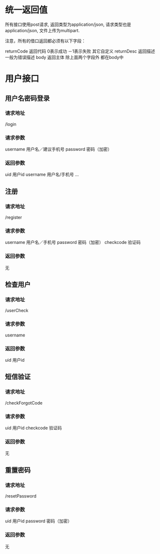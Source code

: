 # 统一返回值

所有接口使用post请求, 返回类型为application/json, 请求类型也是application/json, 文件上传为multipart.

注意，所有的借口返回都必须有以下字段：

returnCode   返回代码 0表示成功 －1表示失败  其它自定义
returnDesc   返回描述 一般为错误描述
body         返回主体 除上面两个字段外 都在body中

# 用户接口

## 用户名密码登录

### 请求地址

/login

### 请求参数

username 用户名／建议手机号
password 密码（加密）

### 返回参数

uid 用户id
username 用户名/手机号
...


## 注册

### 请求地址

/register

### 请求参数

username 用户名／手机号
password 密码（加密）
checkcode 验证码

### 返回参数

无


## 检查用户

### 请求地址

/userCheck

### 请求参数

username

### 返回参数

uid 用户id


## 短信验证

### 请求地址

/checkForgotCode

### 请求参数

uid 用户id
checkcode 验证码

### 返回参数

无


## 重置密码

### 请求地址

/resetPassword

### 请求参数

uid      用户id
password 密码（加密）

### 返回参数

无
